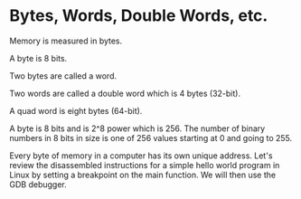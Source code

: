 # Bytes, Words, Double Words, etc.

Memory is measured in bytes.

A byte is 8 bits.

Two bytes are called a word.

Two words are called a double word which is 4 bytes (32-bit).

A quad word is eight bytes (64-bit).

A byte is 8 bits and is 2^8 power which is 256. The number of binary numbers in 8 bits in size is one of 256 values starting at 0 and going to 255.&#x20;

Every byte of memory in a computer has its own unique address. Let's review the disassembled instructions for a simple hello world program in Linux by setting a breakpoint on the main function. We will then use the GDB debugger.
